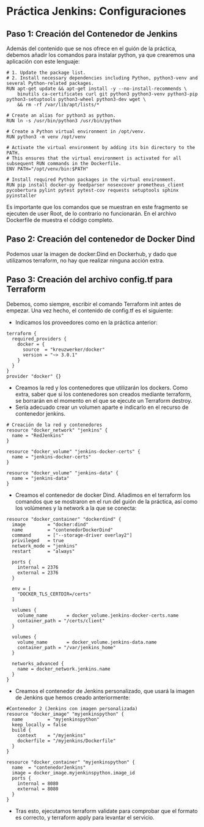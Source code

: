 # Práctica Jenkins: Configuraciones
## Paso 1: Creación del Contenedor de Jenkins
Además del contenido que se nos ofrece en el guión de la práctica, debemos añadir los comandos para instalar python, ya que crearemos una aplicación con este lenguaje:
```
# 1. Update the package list.
# 2. Install necessary dependencies including Python, python3-venv and several Python-related packages.
RUN apt-get update && apt-get install -y --no-install-recommends \
    binutils ca-certificates curl git python3 python3-venv python3-pip python3-setuptools python3-wheel python3-dev wget \
    && rm -rf /var/lib/apt/lists/*

# Create an alias for python3 as python.
RUN ln -s /usr/bin/python3 /usr/bin/python

# Create a Python virtual environment in /opt/venv.
RUN python3 -m venv /opt/venv

# Activate the virtual environment by adding its bin directory to the PATH.
# This ensures that the virtual environment is activated for all subsequent RUN commands in the Dockerfile.
ENV PATH="/opt/venv/bin:$PATH"

# Install required Python packages in the virtual environment.
RUN pip install docker-py feedparser nosexcover prometheus_client pycobertura pylint pytest pytest-cov requests setuptools sphinx pyinstaller
```
Es importante que los comandos que se muestran en este fragmento se ejecuten de user Root, de lo contrario no funcionarán. En el archivo Dockerfile de muestra el código completo.

## Paso 2: Creación del contenedor de Docker Dind
Podemos usar la imagen de docker:Dind en Dockerhub, y dado que utilizamos terraform, no hay que realizar ninguna acción extra.

## Paso 3: Creación del archivo config.tf para Terraform
Debemos, como siempre, escribir el comando Terraform init antes de empezar. Una vez hecho, el contenido de config.tf es el siguiente:

* Indicamos los proveedores como en la práctica anterior:

```
terraform {
  required_providers {
    docker = {
      source  = "kreuzwerker/docker"
      version = "~> 3.0.1"
    }
  }
}
provider "docker" {}

```
* Creamos la red y los contenedores que utilizarán los dockers. Como extra, saber que si los contenedores son creados mediante terraform, se borrarán en el momento en el que se ejecute un Terraform destroy.
* Sería adecuado crear un volumen aparte e indicarlo en el recurso de contenedor jenkins.
  
```
# Creación de la red y contenedores
resource "docker_network" "jenkins" {
  name = "RedJenkins"
}

resource "docker_volume" "jenkins-docker-certs" {
  name = "jenkins-docker-certs"
}

resource "docker_volume" "jenkins-data" {
  name = "jenkins-data"
}
```
* Creamos el contenedor de docker Dind. Añadimos en el terraform los comandos que se mostraron en el run del guión de la práctica, así como los volúmenes y la network a la que se conecta:
```
resource "docker_container" "dockerdind" {
  image        = "docker:dind"
  name         = "contenedorDockerDind"
  command      = ["--storage-driver overlay2"]
  privileged   = true
  network_mode = "jenkins"
  restart      = "always"

  ports {
    internal = 2376
    external = 2376
  }

  env = [
    "DOCKER_TLS_CERTDIR=/certs"
  ]

  volumes {
    volume_name       = docker_volume.jenkins-docker-certs.name
    container_path = "/certs/client"
  }

  volumes {
    volume_name       = docker_volume.jenkins-data.name
    container_path = "/var/jenkins_home"
  }

  networks_advanced {
    name = docker_network.jenkins.name
  }
}
```
* Creamos el contenedor de Jenkins personalizado, que usará la imagen de Jenkins que hemos creado anteriormente:
```
#Contenedor 2 (Jenkins con imagen personalizada)
resource "docker_image" "myjenkinspython" {
  name         = "myjenkinspython"
  keep_locally = false
  build {
    context    = "/myjenkins"
    dockerfile = "/myjenkins/Dockerfile"
  }
}

resource "docker_container" "myjenkinspython" {
  name  = "contenedorJenkins"
  image = docker_image.myjenkinspython.image_id
  ports {
    internal = 8080
    external = 8080
  }
}
```
* Tras esto, ejecutamos terraform validate para comprobar que el formato es correcto, y terraform apply para levantar el servicio.






  
